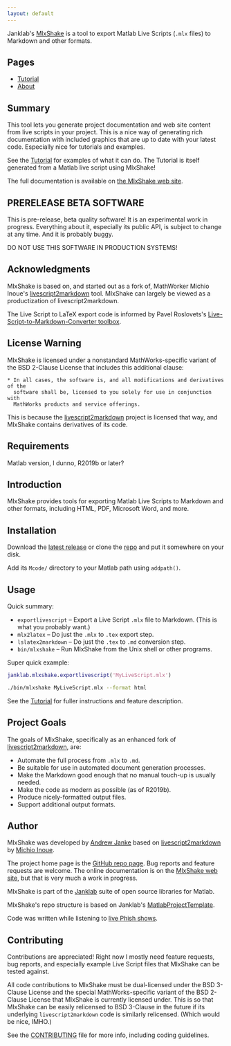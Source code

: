 ```yaml
---
layout: default
---
```


Janklab's [MlxShake](https://github.com/janklab/MlxShake) is a tool to export Matlab Live Scripts (`.mlx` files) to Markdown and other formats.

## Pages

* [Tutorial](Tutorial.html)
* [About](About.html)

## Summary

This tool lets you generate project documentation and web site content from live scripts in your project. This is a nice way of generating rich documentation with included graphics that are up to date with your latest code. Especially nice for tutorials and examples.

See the [Tutorial](https://mlxshake.janklab.net/Tutorial.html) for examples of what it can do. The Tutorial is itself generated from a Matlab live script using MlxShake!

The full documentation is available on [the MlxShake web site](https://mlxshake.janklab.net).

## PRERELEASE BETA SOFTWARE

This is pre-release, beta quality software! It is an experimental work in progress. Everything about it, especially its public API, is subject to change at any time. And it is probably buggy.

DO NOT USE THIS SOFTWARE IN PRODUCTION SYSTEMS!

## Acknowledgments

MlxShake is based on, and started out as a fork of, MathWorker Michio Inoue's [livescript2markdown](https://github.com/minoue-xx/livescript2markdown) tool. MlxShake can largely be viewed as a productization of livescript2markdown.

The Live Script to LaTeX export code is informed by Pavel Roslovets's [Live-Script-to-Markdown-Converter toolbox](https://github.com/roslovets/Live-Script-to-Markdown-Converter).

## License Warning

MlxShake is licensed under a nonstandard MathWorks-specific variant of the BSD 2-Clause License that includes this additional clause:

```text
* In all cases, the software is, and all modifications and derivatives of the
  software shall be, licensed to you solely for use in conjunction with
  MathWorks products and service offerings.
```

This is because the [livescript2markdown](https://github.com/minoue-xx/livescript2markdown) project is licensed that way, and MlxShake contains derivatives of its code.

## Requirements

Matlab version, I dunno, R2019b or later?

## Introduction

MlxShake provides tools for exporting Matlab Live Scripts to Markdown and other formats, including HTML, PDF, Microsoft Word, and more.

## Installation

Download the [latest release](https://github.com/janklab/MlxShake/releases) or clone the [repo](https://github.com/janklab/MlxShake) and put it somewhere on your disk.

Add its `Mcode/` directory to your Matlab path using `addpath()`.

## Usage

Quick summary:

* `exportlivescript` – Export a Live Script `.mlx` file to Markdown. (This is what you probably want.)
* `mlx2latex` – Do just the `.mlx` to `.tex` export step.
* `lslatex2markdown` – Do just the `.tex` to `.md` conversion step.
* `bin/mlxshake` – Run MlxShake from the Unix shell or other programs.

Super quick example:

```matlab
janklab.mlxshake.exportlivescript('MyLiveScript.mlx')
```

```bash
./bin/mlxshake MyLiveScript.mlx --format html
```

See the [Tutorial](https://mlxshake.janklab.net/Tutorial.html) for fuller instructions and feature description.

## Project Goals

The goals of MlxShake, specifically as an enhanced fork of [livescript2markdown](https://github.com/minoue-xx/livescript2markdown), are:

* Automate the full process from `.mlx` to `.md`.
* Be suitable for use in automated document generation processes.
* Make the Markdown good enough that no manual touch-up is usually needed.
* Make the code as modern as possible (as of R2019b).
* Produce nicely-formatted output files.
* Support additional output formats.

## Author

MlxShake was developed by [Andrew Janke](https://apjanke.net) based on [livescript2markdown](https://github.com/minoue-xx/livescript2markdown) by [Michio Inoue](https://github.com/minoue-xx).

The project home page is the [GitHub repo page](https://github.com/janklab/MlxShake). Bug reports and feature requests are welcome. The online documentation is on the [MlxShake web site](https://mlxshake.janklab.net), but that is very much a work in progress.

MlxShake is part of the [Janklab](https://janklab.net) suite of open source libraries for Matlab.

MlxShake's repo structure is based on Janklab's [MatlabProjectTemplate](https://github.com/apjanke/MatlabProjectTemplate).

Code was written while listening to [live Phish shows](https://www.livephish.com/).

## Contributing

Contributions are appreciated! Right now I mostly need feature requests, bug reports, and especially example Live Script files that MlxShake can be tested against.

All code contributions to MlxShake must be dual-licensed under the BSD 3-Clause License and the special MathWorks-specific variant of the BSD 2-Clause License that MlxShake is currently licensed under. This is so that MlxShake can be easily relicensed to BSD 3-Clause in the future if its underlying `livescript2markdown` code is similarly relicensed. (Which would be nice, IMHO.)

See the [CONTRIBUTING](https://github.com/janklab/MlxShake/blob/master/.github/CONTRIBUTING.md) file for more info, including coding guidelines.
